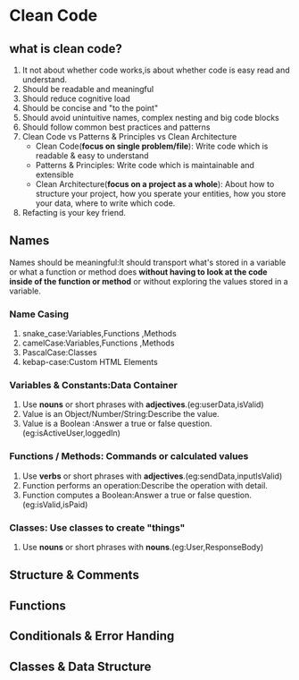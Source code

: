 # Clean Code

## what is clean code?

1. It not about whether code works,is about whether code is easy read and understand.
2. Should be readable and meaningful
3. Should reduce cognitive load
4. Should be concise and "to the point"
5. Should avoid unintuitive names, complex nesting and big code blocks
6. Should follow common best practices and patterns
7. Clean Code vs Patterns & Principles vs Clean Architecture
   - Clean Code(**focus on single problem/file**): Write code which is readable & easy to understand
   - Patterns & Principles: Write code which is maintainable and extensible
   - Clean Architecture(**focus on a project as a whole**): About how to structure your project, how you sperate your entities, how you store your data, where to write which code.
8. Refacting is your key friend.

## Names

Names should be meaningful:It should transport what's stored in a variable or what a function or method does **without having to look at the code inside of the function or method** or without exploring the values stored in a variable.

### Name Casing

1. snake_case:Variables,Functions ,Methods
2. camelCase:Variables,Functions ,Methods
3. PascalCase:Classes
4. kebap-case:Custom HTML Elements

### Variables & Constants:Data Container

1. Use **nouns** or short phrases with **adjectives**.(eg:userData,isValid)
2. Value is an Object/Number/String:Describe the value.
3. Value is a Boolean :Answer a true or false question.(eg:isActiveUser,loggedIn)

### Functions / Methods: Commands or calculated values

1. Use **verbs** or short phrases with **adjectives**.(eg:sendData,inputIsValid)
2. Function performs an operation:Describe the operation with detail.
3. Function computes a Boolean:Answer a true or false question.(eg:isValid,isPaid)

### Classes: Use classes to create "things"

1. Use **nouns** or short phrases with **nouns**.(eg:User,ResponseBody)

## Structure & Comments

## Functions

## Conditionals & Error Handing

## Classes & Data Structure
